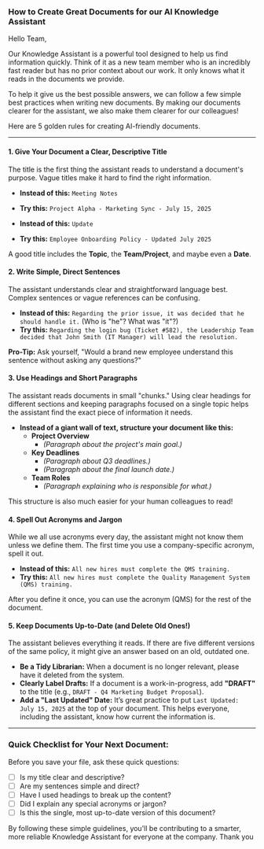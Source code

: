 ### **How to Create Great Documents for our AI Knowledge Assistant**

Hello Team,

Our Knowledge Assistant is a powerful tool designed to help us find information quickly. Think of it as a new team member who is an incredibly fast reader but has no prior context about our work. It only knows what it reads in the documents we provide.

To help it give us the best possible answers, we can follow a few simple best practices when writing new documents. By making our documents clearer for the assistant, we also make them clearer for our colleagues!

Here are 5 golden rules for creating AI-friendly documents.

---

#### **1. Give Your Document a Clear, Descriptive Title**

The title is the first thing the assistant reads to understand a document's purpose. Vague titles make it hard to find the right information.

*   **Instead of this:** `Meeting Notes`
*   **Try this:** `Project Alpha - Marketing Sync - July 15, 2025`

*   **Instead of this:** `Update`
*   **Try this:** `Employee Onboarding Policy - Updated July 2025`

A good title includes the **Topic**, the **Team/Project**, and maybe even a **Date**.

#### **2. Write Simple, Direct Sentences**

The assistant understands clear and straightforward language best. Complex sentences or vague references can be confusing.

*   **Instead of this:** `Regarding the prior issue, it was decided that he should handle it.` (Who is "he"? What was "it"?)
*   **Try this:** `Regarding the login bug (Ticket #582), the Leadership Team decided that John Smith (IT Manager) will lead the resolution.`

**Pro-Tip:** Ask yourself, "Would a brand new employee understand this sentence without asking any questions?"

#### **3. Use Headings and Short Paragraphs**

The assistant reads documents in small "chunks." Using clear headings for different sections and keeping paragraphs focused on a single topic helps the assistant find the exact piece of information it needs.

*   **Instead of a giant wall of text, structure your document like this:**
    *   **Project Overview**
        *   *(Paragraph about the project's main goal.)*
    *   **Key Deadlines**
        *   *(Paragraph about Q3 deadlines.)*
        *   *(Paragraph about the final launch date.)*
    *   **Team Roles**
        *   *(Paragraph explaining who is responsible for what.)*

This structure is also much easier for your human colleagues to read!

#### **4. Spell Out Acronyms and Jargon**

While we all use acronyms every day, the assistant might not know them unless we define them. The first time you use a company-specific acronym, spell it out.

*   **Instead of this:** `All new hires must complete the QMS training.`
*   **Try this:** `All new hires must complete the Quality Management System (QMS) training.`

After you define it once, you can use the acronym (QMS) for the rest of the document.

#### **5. Keep Documents Up-to-Date (and Delete Old Ones!)**

The assistant believes everything it reads. If there are five different versions of the same policy, it might give an answer based on an old, outdated one.

*   **Be a Tidy Librarian:** When a document is no longer relevant, please have it deleted from the system.
*   **Clearly Label Drafts:** If a document is a work-in-progress, add **"DRAFT"** to the title (e.g., `DRAFT - Q4 Marketing Budget Proposal`).
*   **Add a "Last Updated" Date:** It’s great practice to put `Last Updated: July 15, 2025` at the top of your document. This helps everyone, including the assistant, know how current the information is.

---

### **Quick Checklist for Your Next Document:**

Before you save your file, ask these quick questions:

*   [ ] Is my title clear and descriptive?
*   [ ] Are my sentences simple and direct?
*   [ ] Have I used headings to break up the content?
*   [ ] Did I explain any special acronyms or jargon?
*   [ ] Is this the single, most up-to-date version of this document?

By following these simple guidelines, you'll be contributing to a smarter, more reliable Knowledge Assistant for everyone at the company. Thank you